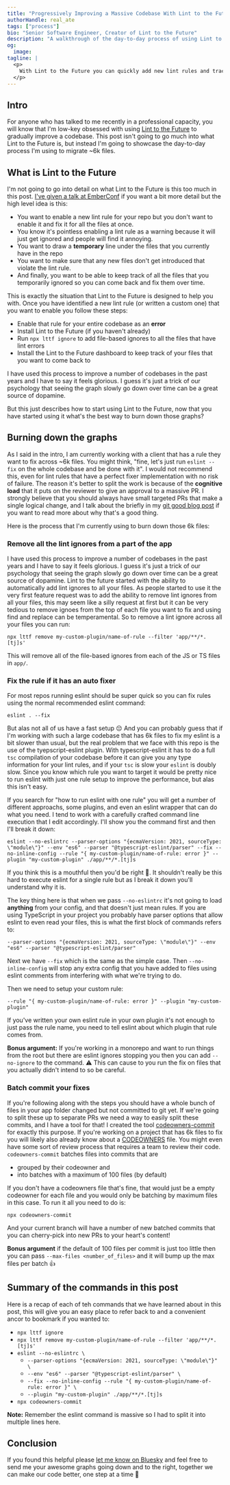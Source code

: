 ```yaml
---
title: "Progressively Improving a Massive Codebase With Lint to the Future"
authorHandle: real_ate
tags: ["process"]
bio: "Senior Software Engineer, Creator of Lint to the Future"
description: "A walkthrough of the day-to-day process of using Lint to the Future to iteratively improve your codebase"
og:
  image:
tagline: |
  <p>
    With Lint to the Future you can quickly add new lint rules and track all the places that you still need to fix. In this article, we'll go into more detail about how to work through those big lists of files you have yet to fix all the lint rules for.
  </p>
---
```


## Intro

For anyone who has talked to me recently in a professional capacity, you will know that I'm low-key obsessed with using [Lint to the Future](https://github.com/mansona/lint-to-the-future) to gradually improve a codebase. This post isn't going to go much into what Lint to the Future is, but instead I'm going to showcase the day-to-day process I'm using to migrate ~6k files.

## What is Lint to the Future

I'm not going to go into detail on what Lint to the Future is this too much in this post. [I've given a talk at EmberConf](https://youtu.be/Nl8gHDdkI0Y?si=3GOYECfPkGVsj_YW) if you want a bit more detail but the high level idea is this:

- You want to enable a new lint rule for your repo but you don't want to enable it and fix it for all the files at once.
- You know it's pointless enabling a lint rule as a warning because it will just get ignored and people will find it annoying.
- You want to draw a **temporary** line under the files that you currently have in the repo
- You want to make sure that any new files don't get introduced that violate the lint rule.
- And finally, you want to be able to keep track of all the files that you temporarily ignored so you can come back and fix them over time.

This is exactly the situation that Lint to the Future is designed to help you with. Once you have identified a new lint rule (or written a custom one) that you want to enable you follow these steps:

- Enable that rule for your entire codebase as an **error**
- Install Lint to the Future (if you haven't already)
- Run `npx lttf ignore` to add file-based ignores to all the files that have lint errors
- Install the Lint to the Future dashboard to keep track of your files that you want to come back to

I have used this process to improve a number of codebases in the past years and I have to say it feels glorious. I guess it's just a trick of our psychology that seeing the graph slowly go down over time can be a great source of dopamine.

But this just describes how to start using Lint to the Future, now that you have started using it what's the best way to burn down those graphs?

## Burning down the graphs

As I said in the intro, I am currently working with a client that has a rule they want to fix across ~6k files. You might think, "fine, let's just run `eslint --fix` on the whole codebase and be done with it". I would not recommend this, even for lint rules that have a perfect fixer implementation with no risk of failure. The reason it's better to split the work is because of the **cognitive load** that it puts on the reviewer to give an approval to a massive PR. I strongly believe that you should always have small targeted PRs that make a single logical change, and I talk about the briefly in my [git good blog post](/blog/2021/05/26/keeping-a-clean-git-history/) if you want to read more about why that's a good thing.

Here is the process that I'm currently using to burn down those 6k files:

### Remove all the lint ignores from a part of the app

I have used this process to improve a number of codebases in the past years and I have to say it feels glorious. I guess it's just a trick of our psychology that seeing the graph slowly go down over time can be a great source of dopamine. Lint to the future started with the ability to automatically add lint ignores to all your files. As people started to use it the very first feature request was to add the ability to remove lint ignores from all your files, this may seem like a silly request at first but it can be very tedious to remove ignoes from the top of each file you want to fix and using find and replace can be temperamental. So to remove a lint ignore across all your files you can run:

```
npx lttf remove my-custom-plugin/name-of-rule --filter 'app/**/*.[tj]s'
```

This will remove all of the file-based ignores from each of the JS or TS files in `app/`.

### Fix the rule if it has an auto fixer

For most repos running eslint should be super quick so you can fix rules using the normal recommended eslint command:

`eslint . --fix`

But alas not all of us have a fast setup 😔 And you can probably guess that if I'm working with such a large codebase that has 6k files to fix my eslint is a bit slower than usual, but the real problem that we face with this repo is the use of the tyepscript-eslint plugin. With typescript-eslint it has to do a full `tsc` compilation of your codebase before it can give you any type information for your lint rules, and if your `tsc` is slow your `eslint` is doubly slow. Since you know which rule you want to target it would be pretty nice to run eslint with just one rule setup to improve the performance, but alas this isn't easy.

If you search for "how to run eslint with one rule" you will get a number of different approachs, some plugins, and even an eslint wrapper that can do what you need. I tend to work with a carefully crafted command line execution that I edit accordingly. I'll show you the command first and then I'll break it down:

```
eslint --no-eslintrc --parser-options "{ecmaVersion: 2021, sourceType: \"module\"}" --env "es6" --parser "@typescript-eslint/parser" --fix --no-inline-config --rule "{ my-custom-plugin/name-of-rule: error }" --plugin "my-custom-plugin" ./app/**/*.[tj]s
```

If you think this is a mouthful then you'd be right 🫠. It shouldn't really be this hard to execute eslint for a single rule but as I break it down you'll understand why it is.

The key thing here is that when we pass `--no-eslintrc` it's not going to load **anything** from your config, and that doesn't just mean rules. If you are using TypeScript in your project you probably have parser options that allow eslint to even read your files, this is what the first block of commands refers to:

```
--parser-options "{ecmaVersion: 2021, sourceType: \"module\"}" --env "es6" --parser "@typescript-eslint/parser"
```

Next we have `--fix` which is the same as the simple case. Then `--no-inline-config` will stop any extra config that you have added to files using eslint comments from interfering with what we're trying to do.

Then we need to setup your custom rule:

```
--rule "{ my-custom-plugin/name-of-rule: error }" --plugin "my-custom-plugin"
```

If you've written your own eslint rule in your own plugin it's not enough to just pass the rule name, you need to tell eslint about which plugin that rule comes from.

**Bonus argument:** If you're working in a monorepo and want to run things from the root but there are eslint ignores stopping you then you can add `--no-ignore` to the command. ⚠️ This can cause to you run the fix on files that you actually didn't intend to so be careful.

### Batch commit your fixes

If you're following along with the steps you should have a whole bunch of files in your app folder changed but not committed to git yet. If we're going to split these up to separate PRs we need a way to easily split these commits, and I have a tool for that! I created the tool [codeowners-commit](https://github.com/mansona/codeowners-commit) for exactly this purpose. If you're working on a project that has 6k files to fix you will likely also already know about a [CODEOWNERS](https://docs.github.com/en/repositories/managing-your-repositorys-settings-and-features/customizing-your-repository/about-code-owners) file. You might even have some sort of review process that requires a team to review their code. `codeowners-commit` batches files into commits that are

- grouped by their codeowner and
- into batches with a maximum of 100 files (by default)

If you don't have a codeowners file that's fine, that would just be a empty codeowner for each file and you would only be batching by maximum files in this case. To run it all you need to do is:

```
npx codeowners-commit
```

And your current branch will have a number of new batched commits that you can cherry-pick into new PRs to your heart's content!

**Bonus argument** if the default of 100 files per commit is just too little then you can pass `--max-files <number_of_files>` and it will bump up the max files per batch 👍

## Summary of the commands in this post

Here is a recap of each of teh commands that we have learned about in this post, this will give you an easy place to refer back to and a convenient ancor to bookmark if you wanted to:

- `npx lttf ignore`
- `npx lttf remove my-custom-plugin/name-of-rule --filter 'app/**/*.[tj]s'`
- `eslint --no-eslintrc \`
  - `--parser-options "{ecmaVersion: 2021, sourceType: \"module\"}" \`
  - `--env "es6" --parser "@typescript-eslint/parser" \`
  - `--fix --no-inline-config --rule "{ my-custom-plugin/name-of-rule: error }" \`
  - `--plugin "my-custom-plugin" ./app/**/*.[tj]s`
- `npx codeowners-commit`

**Note:** Remember the eslint command is massive so I had to split it into multiple lines here.

## Conclusion

If you found this helpful please [let me know on Bluesky](https://bsky.app/profile/chris.manson.ie) and feel free to send me your awesome graphs going down and to the right, together we can make our code better, one step at a time 💪
